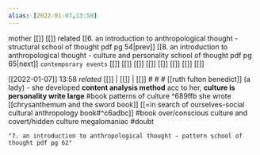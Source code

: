 ```yaml
---
alias: [2022-01-07,13:58]
---
```

 mother [[]] [[]]
 related [[6. an introduction to anthropological thought - structural school of thought pdf pg 54|prev]] [[8. an introduction to anthropological thought - culture and personality school of thought pdf pg 65|next]]
 `contemporary events` [[]] [[]] [[]] [[]] [[]] [[]] [[]] [[]]

[[2022-01-07]] 13:58 _related_ [[]] | [[]] | [[]] # # #
[[ruth fulton benedict]] (a lady) - she developed **content analysis method**
acc to her, **culture is personality write large**
#book patterns of culture ^689ffb
she wrote [[chrysanthemum and the sword book]] [[=in search of ourselves-social cultural anthropology book#^c6adbc]] #book 
over/conscious culture and covert/hidden culture
megalomaniac #doubt

```query
"7. an introduction to anthropological thought - pattern school of thought pdf pg 62"
```